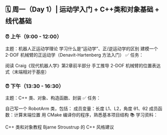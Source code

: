 ## 🗓 周一（Day 1）| 运动学入门 + C++类和对象基础 + 线代基础
### ⏰ 上午（9:00 - 12:00）

主题：机器人正运动学理论
学习什么是“运动学”、正/逆运动学的区别
建模一个 2-DOF 机械臂的正运动学（Denavit-Hartenberg 方法入门）
✅ 任务：

阅读 Craig《现代机器人学》第2章前半部分
手工推导 2-DOF 机械臂的位置表达式（末端相对于基座）

### ⏰ 下午（13:30 - 16:30）
主题：C++ 类、对象、构造函数、封装
✅ 任务：

自己写一个 RobotArm 类，包括：
成员变量：长度 L1、L2，角度 θ1、θ2
成员函数：计算末端位置
用 CMake 编译你的程序，熟悉基本项目结构
📚 学习资料：

C++ 类和对象教程
Bjarne Stroustrup 的 C++ 风格建议